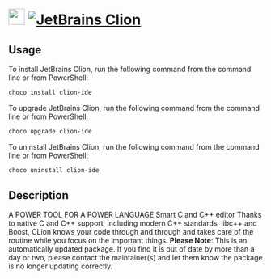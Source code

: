 ﻿# <img src="https://cdn.jsdelivr.net/gh/mkevenaar/chocolatey-packages@05282da8fb86d53634363900131ef66e316ea144/icons/clion-ide.png" width="32" height="32"/> [![JetBrains Clion](https://img.shields.io/chocolatey/v/clion-ide.svg?label=JetBrains+Clion)](https://chocolatey.org/packages/clion-ide)

## Usage
To install JetBrains Clion, run the following command from the command line or from PowerShell:
```powershell
choco install clion-ide
```

To upgrade JetBrains Clion, run the following command from the command line or from PowerShell:
```powershell
choco upgrade clion-ide
```

To uninstall JetBrains Clion, run the following command from the command line or from PowerShell:
```powershell
choco uninstall clion-ide
```

## Description
A POWER TOOL FOR A POWER LANGUAGE
Smart C and C++ editor
Thanks to native C and C++ support, including modern C++ standards, libc++ and Boost, CLion knows your code through and through and takes care of the routine while you focus on the important things.
**Please Note**: This is an automatically updated package. If you find it is
out of date by more than a day or two, please contact the maintainer(s) and
let them know the package is no longer updating correctly.

